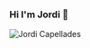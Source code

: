 ### Hi I'm Jordi 👋

![Jordi Capellades](https://user-images.githubusercontent.com/65649227/131827774-3e70fb70-b6c6-486e-a7ad-70fd343ddcaa.png)

<!--
**jordicapedo/jordicapedo** is a ✨ _special_ ✨ repository because its `README.md` (this file) appears on your GitHub profile.

Here are some ideas to get you started:

- 🔭 I’m currently working on ...
- 🌱 I’m currently learning ...
- 👯 I’m looking to collaborate on ...
- 🤔 I’m looking for help with ...
- 💬 Ask me about ...
- 📫 How to reach me: ...
- 😄 Pronouns: ...
- ⚡ Fun fact: ...
-->
